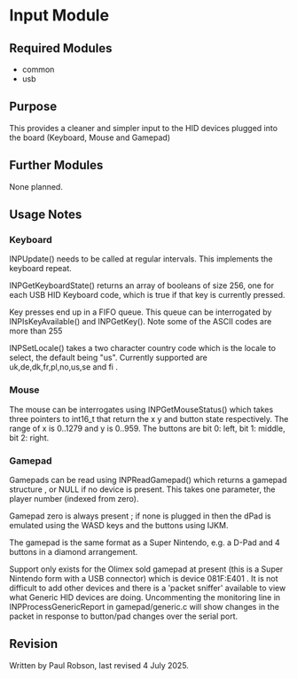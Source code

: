 # Input Module

## Required Modules 

- common
- usb

## Purpose

This provides a cleaner and simpler input to the HID devices plugged into the board (Keyboard, Mouse and Gamepad)

## Further Modules

None planned.

## Usage Notes

### Keyboard

INPUpdate() needs to be called at regular intervals. This implements the keyboard repeat.

INPGetKeyboardState() returns an array of booleans of size 256, one for each USB HID Keyboard code, which is true if that key is currently pressed.

Key presses end up in a FIFO queue. This queue can be interrogated by INPIsKeyAvailable()  and INPGetKey(). Note some of the ASCII codes are more than 255

INPSetLocale() takes a two character country code which is the locale to select, the default being "us". Currently supported are uk,de,dk,fr,pl,no,us,se and fi .

### Mouse

The mouse can be interrogates using INPGetMouseStatus() which takes three pointers to int16_t that return the x y and button state respectively. The range of x is 0..1279 and y is 0..959. The buttons are bit 0: left, bit 1: middle, bit 2: right.

### Gamepad

Gamepads can be read using INPReadGamepad() which returns a gamepad structure , or NULL if no device is present. This takes one parameter, the player number (indexed from zero).

Gamepad zero is always present ; if none is plugged in then the dPad is emulated using the WASD keys and the buttons using IJKM.

The gamepad is the same format as a Super Nintendo, e.g.  a D-Pad and 4 buttons in a diamond arrangement.

Support only exists for the Olimex sold gamepad at present (this is a Super Nintendo form with a USB connector) which is device 081F:E401  . It is not difficult to add other devices and there is a 'packet sniffer' available to view what Generic HID devices are doing. Uncommenting the monitoring line in INPProcessGenericReport in gamepad/generic.c will show changes in the packet in response to button/pad changes over the serial port.


## Revision

Written by Paul Robson, last revised 4 July 2025.







